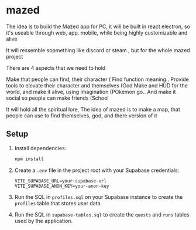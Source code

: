 # mazed


The idea is to build the Mazed app for PC, it will be built in react electron, so it's useable through web, app. mobile, while being highly customizable and alive

It will ressemble sopmething like discord or steam , but for the whole mazed project

There are 4 aspects that we need to hold

Make that people can find, their character ( Find function meaning..
Provide tools to elevate their character and themselves (God
Make and HUD for the world, and make it alive, using imagination (POkemon go..
And make it social so people can make friends (School 


It will hold all the spiritual lore, 
The idea of mazed is to make a map, that people can use to find themselves, god, and there version of it

## Setup

1. Install dependencies:
   ```bash
   npm install
   ```
2. Create a `.env` file in the project root with your Supabase credentials:
   ```
   VITE_SUPABASE_URL=your-supabase-url
   VITE_SUPABASE_ANON_KEY=your-anon-key
   ```

3. Run the SQL in `profiles.sql` on your Supabase instance to create the
   `profiles` table that stores user data.
4. Run the SQL in `supabase-tables.sql` to create the `quests` and `runs`
   tables used by the application.

